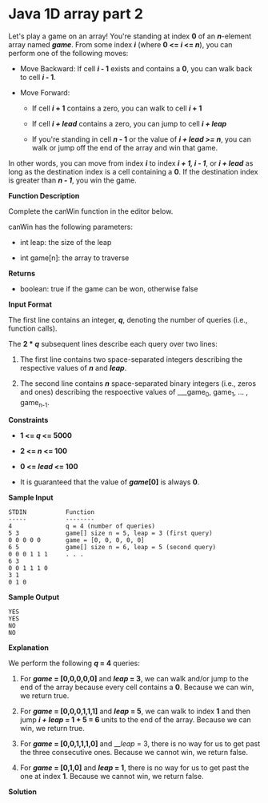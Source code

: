 # Java 1D array part 2

Let's play a game on an array! You're standing at index __0__ of an ___n___-element array named ___game___. From some index ___i___ (where __0 <= _i_ <= _n___), you can perform one of the following moves:

- Move Backward: If cell ___i_ - 1__ exists and contains a __0__, you can walk back to cell ___i_ - 1__.

- Move Forward:

    - If cell ___i_ + 1__ contains a zero, you can walk to cell ___i_ + 1__
    
    - If cell ___i + lead___ contains a zero, you can jump to cell ___i + leap___
    
    - If you're standing in cell ___n_ - 1__ or the value of ___i + lead >= n___, you can walk or jump off the end of the array and win that game.
    
In other words, you can move from index ___i___ to index ___i + 1, i - 1___, or ___i + lead___ as long as the destination index is a cell containing a __0__. If the destination index is greater than ___n - 1___, you win the game.

__Function Description__

Complete the canWin function in the editor below.

canWin has the following parameters:

- int leap: the size of the leap

- int game[n]: the array to traverse

__Returns__

- boolean: true if the game can be won, otherwise false

__Input Format__

The first line contains an integer, ___q___, denoting the number of queries (i.e., function calls).

The __2 * _q___ subsequent lines describe each query over two lines:

1. The first line contains two space-separated integers describing the respective values of ___n___ and ___leap___.

2. The second line contains ___n___ space-separated binary integers (i.e., zeros and ones) describing the respoective values of ___game<sub>0</sub>, game<sub>1</sub>, ... , game<sub>n-1</sub>.

__Constraints__

- __1 <= _q_ <= 5000__

- __2 <= _n_ <= 100__

- __0 <= _lead_ <= 100__

- It is guaranteed that the value of ___game_[0]__ is always __0__.

__Sample Input__

```
STDIN           Function
-----           --------
4               q = 4 (number of queries)
5 3             game[] size n = 5, leap = 3 (first query)
0 0 0 0 0       game = [0, 0, 0, 0, 0]
6 5             game[] size n = 6, leap = 5 (second query)
0 0 0 1 1 1     . . .
6 3
0 0 1 1 1 0
3 1
0 1 0
```

__Sample Output__

```
YES
YES
NO
NO
```

__Explanation__

We perform the following ___q_ = 4__ queries:

1. For ___game_ = [0,0,0,0,0]__ and ___leap_ = 3__, we can walk and/or jump to the end of the array because every cell contains a __0__. Because we can win, we return true.

2. For ___game_ = [0,0,0,1,1,1]__ and ___leap_ = 5__, we can walk to index __1__ and then jump ___i + leap_ = 1 + 5 = 6__ units to the end of the array. Because we can win, we return true.

3. For ___game_ = [0,0,1,1,1,0]__ and ___leap_ = 3, there is no way for us to get past the three consecutive ones. Because we cannot win, we return false.

4. For ___game_ = [0,1,0]__ and ___leap_ = 1__, there is no way for us to get past the one at index __1__. Because we cannot win, we return false.

__Solution__

```java

```
